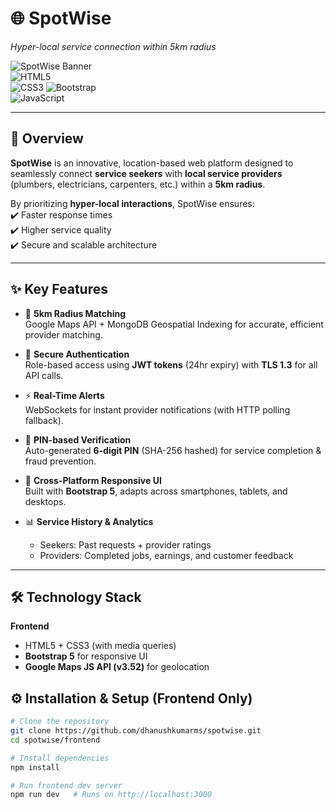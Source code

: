 # 🌐 SpotWise  
*Hyper-local service connection within 5km radius*  

![SpotWise Banner](https://img.shields.io/badge/SpotWise-Experimental-orange?style=for-the-badge&logo=vercel&logoColor=white)      
![HTML5](https://img.shields.io/badge/HTML5-Frontend-orange?style=for-the-badge&logo=html5&logoColor=white)  
![CSS3](https://img.shields.io/badge/CSS3-Frontend-blue?style=for-the-badge&logo=css3&logoColor=white)
![Bootstrap](https://img.shields.io/badge/Bootstrap-5-blueviolet?style=for-the-badge&logo=bootstrap&logoColor=white)   
![JavaScript](https://img.shields.io/badge/JavaScript-ES6+-yellow?style=for-the-badge&logo=javascript&logoColor=black)

---

## 🚀 Overview  
**SpotWise** is an innovative, location-based web platform designed to seamlessly connect **service seekers** with **local service providers** (plumbers, electricians, carpenters, etc.) within a **5km radius**.  

By prioritizing **hyper-local interactions**, SpotWise ensures:  
✔️ Faster response times  
✔️ Higher service quality  
✔️ Secure and scalable architecture  

---

## ✨ Key Features  

- 📍 **5km Radius Matching**  
  Google Maps API + MongoDB Geospatial Indexing for accurate, efficient provider matching.  

- 🔐 **Secure Authentication**  
  Role-based access using **JWT tokens** (24hr expiry) with **TLS 1.3** for all API calls.  

- ⚡ **Real-Time Alerts**  
  WebSockets for instant provider notifications (with HTTP polling fallback).  

- 🔑 **PIN-based Verification**  
  Auto-generated **6-digit PIN** (SHA-256 hashed) for service completion & fraud prevention.  

- 📱 **Cross-Platform Responsive UI**  
  Built with **Bootstrap 5**, adapts across smartphones, tablets, and desktops.  

- 📊 **Service History & Analytics**  
  - Seekers: Past requests + provider ratings  
  - Providers: Completed jobs, earnings, and customer feedback  

---

## 🛠️ Technology Stack  

**Frontend**  
- HTML5 + CSS3 (with media queries)  
- **Bootstrap 5** for responsive UI  
- **Google Maps JS API (v3.52)** for geolocation  


## ⚙️ Installation & Setup (Frontend Only)  

```bash
# Clone the repository
git clone https://github.com/dhanushkumarms/spotwise.git
cd spotwise/frontend

# Install dependencies
npm install

# Run frontend dev server
npm run dev   # Runs on http://localhost:3000
